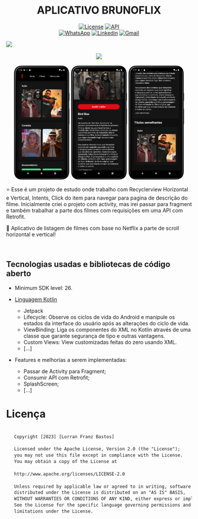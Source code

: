 <h1 align="center">APLICATIVO BRUNOFLIX</h1>

<p align="center">
  <a href="https://opensource.org/licenses/Apache-2.0"><img alt="License" src="https://img.shields.io/badge/License-Apache%202.0-blue.svg"/></a>
  <a href="https://android-arsenal.com/api?level=26"><img src="https://img.shields.io/badge/API-26%2B-brightgreen.svg?style=flat" border="0" alt="API"></a>
  <br>
  <a href="https://wa.me/+5553984664022"><img alt="WhatsApp" src="https://img.shields.io/badge/WhatsApp-25D366?style=for-the-badge&logo=whatsapp&logoColor=white"/></a>
  <a href="https://www.linkedin.com/in/lorranfranzbastos/"><img alt="Linkedin" src="https://img.shields.io/badge/LinkedIn-0077B5?style=for-the-badge&logo=linkedin&logoColor=white"/></a>
  <a href="mailto:lorranfranzbastos1@gmail.com"><img alt="Gmail" src="https://img.shields.io/badge/Gmail-D14836?style=for-the-badge&logo=gmail&logoColor=white"/></a>
</p>

[![](https://visitcount.itsvg.in/api?id=LorranFranzDev&icon=0&color=0)](https://visitcount.itsvg.in)

<p float="left" align="center">
<img src="screenshots/video.gif" width="25%"/>
</p>


<p float="left" align="center">
<img alt="screenshot" width="30%" src="screenshots/Screenshot-1.png"/>
<img alt="screenshot" width="30%" src="screenshots/Screenshot-2.png"/>
<img alt="screenshot" width="30%" src="screenshots/Screenshot-3.png"/>
</p>


⭐ Esse é um projeto de estudo onde trabalho com Recyclerview Horizontal e Vertical, Intents, Click do item para navegar para pagina de descrição do filme. Inicialmente criei o projeto com activity, mas irei passar para fragment e também trabalhar a parte dos filmes com requisições em uma API com Retrofit.

📐 Aplicativo de listagem de filmes com base no Netflix a parte de scroll horizontal e vertical!

</p>

</br>

## Tecnologias usadas e bibliotecas de código aberto

- Minimum SDK level: 26.
- [Linguagem Kotlin](https://kotlinlang.org/) 

  - Jetpack 
  - Lifecycle: Observe os ciclos de vida do Android e manipule os estados da interface do usuário após as alterações do ciclo de vida.
  - ViewBinding: Liga os componentes do XML no Kotlin através de uma classe que garante segurança de tipo e outras vantagens.
  - Custom Views: View customizadas feitas do zero usando XML.
  - [...]

- Features e melhorias a serem implementadas:
  - Passar de Activity para Fragment;
  - Consumir API com Retrofit;
  - SplashScreen;
  - [...]



# Licença


```xml

   Copyright [2023] [Lorran Franz Bastos]

   Licensed under the Apache License, Version 2.0 (the "License");
   you may not use this file except in compliance with the License.
   You may obtain a copy of the License at

   http://www.apache.org/licenses/LICENSE-2.0

   Unless required by applicable law or agreed to in writing, software
   distributed under the License is distributed on an "AS IS" BASIS,
   WITHOUT WARRANTIES OR CONDITIONS OF ANY KIND, either express or implied.
   See the License for the specific language governing permissions and
   limitations under the License.

```
